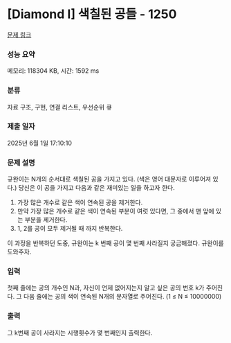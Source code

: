 # [Diamond I] 색칠된 공들 - 1250 

[문제 링크](https://www.acmicpc.net/problem/1250) 

### 성능 요약

메모리: 118304 KB, 시간: 1592 ms

### 분류

자료 구조, 구현, 연결 리스트, 우선순위 큐

### 제출 일자

2025년 6월 1일 17:10:10

### 문제 설명

<p>규완이는 N개의 순서대로 색칠된 공을 가지고 있다. (색은 영어 대문자로 이루어져 있다.) 당신은 이 공을 가지고 다음과 같은 재미있는 일을 하고자 한다.</p>

<ol>
	<li>가장 많은 개수로 같은 색이 연속된 공을 제거한다.</li>
	<li>만약 가장 많은 개수로 같은 색이 연속된 부분이 여럿 있다면, 그 중에서 맨 앞에 있는 부분을 제거한다.</li>
	<li>1, 2를 공이 모두 제거될 때 까지 반복한다.</li>
</ol>

<p>이 과정을 반복하던 도중, 규완이는 k 번째 공이 몇 번째 사라질지 궁금해졌다. 규완이를 도와주자.</p>

### 입력 

 <p>첫째 줄에는 공의 개수인 N과, 자신이 언제 없어지는지 알고 싶은 공의 번호 k가 주어진다. 그 다음 줄에는 공의 색이 연속된 N개의 문자열로 주어진다. (1 ≤ N ≤ 10000000)</p>

### 출력 

 <p>그 k번째 공이 사라지는 시행횟수가 몇 번째인지 출력한다.</p>

